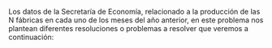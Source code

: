 Los datos de la Secretaría de Economía, relacionado a la producción de las N fábricas en cada uno de los meses del año anterior, en este problema nos plantean diferentes resoluciones o problemas a resolver que veremos a continuación:
<!--stackedit_data:
eyJoaXN0b3J5IjpbLTcyOTk3NjQzMCwtMjA4ODc0NjYxMiwyNj
M4MzY5MDksNDcwODI1MDczLC0zMzI0NTUzNjNdfQ==
-->